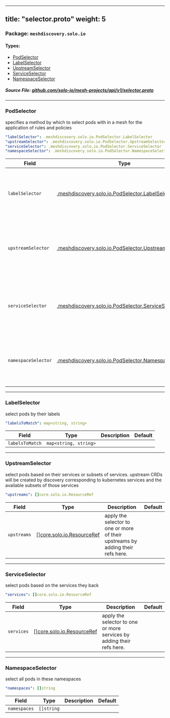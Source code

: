 
---
title: "selector.proto"
weight: 5
---

<!-- Code generated by solo-kit. DO NOT EDIT. -->


### Package: `meshdiscovery.solo.io` 
#### Types:


- [PodSelector](#podselector)
- [LabelSelector](#labelselector)
- [UpstreamSelector](#upstreamselector)
- [ServiceSelector](#serviceselector)
- [NamespaceSelector](#namespaceselector)
  



##### Source File: [github.com/solo-io/mesh-projects/api/v1/selector.proto](https://github.com/solo-io/mesh-projects/blob/master/api/v1/selector.proto)





---
### PodSelector

 
specifies a method by which to select pods
with in a mesh for the application of rules and policies

```yaml
"labelSelector": .meshdiscovery.solo.io.PodSelector.LabelSelector
"upstreamSelector": .meshdiscovery.solo.io.PodSelector.UpstreamSelector
"serviceSelector": .meshdiscovery.solo.io.PodSelector.ServiceSelector
"namespaceSelector": .meshdiscovery.solo.io.PodSelector.NamespaceSelector

```

| Field | Type | Description | Default |
| ----- | ---- | ----------- |----------- | 
| `labelSelector` | [.meshdiscovery.solo.io.PodSelector.LabelSelector](../selector.proto.sk/#labelselector) | select pods by their labels. Only one of `labelSelector`, `upstreamSelector`, or `namespaceSelector` can be set. |  |
| `upstreamSelector` | [.meshdiscovery.solo.io.PodSelector.UpstreamSelector](../selector.proto.sk/#upstreamselector) | select pods by their corresponding upstreams. Only one of `upstreamSelector`, `labelSelector`, or `namespaceSelector` can be set. |  |
| `serviceSelector` | [.meshdiscovery.solo.io.PodSelector.ServiceSelector](../selector.proto.sk/#serviceselector) | select pods by their corresponding services. Only one of `serviceSelector`, `labelSelector`, or `namespaceSelector` can be set. |  |
| `namespaceSelector` | [.meshdiscovery.solo.io.PodSelector.NamespaceSelector](../selector.proto.sk/#namespaceselector) | select all pods within one or more namespaces. Only one of `namespaceSelector`, `labelSelector`, or `serviceSelector` can be set. |  |




---
### LabelSelector

 
select pods by their labels

```yaml
"labelsToMatch": map<string, string>

```

| Field | Type | Description | Default |
| ----- | ---- | ----------- |----------- | 
| `labelsToMatch` | `map<string, string>` |  |  |




---
### UpstreamSelector

 
select pods based on their services or subsets of services.
upstream CRDs will be created by discovery corresponding to
kubernetes services and the available subsets of those services

```yaml
"upstreams": []core.solo.io.ResourceRef

```

| Field | Type | Description | Default |
| ----- | ---- | ----------- |----------- | 
| `upstreams` | [[]core.solo.io.ResourceRef](../../../../solo-kit/api/v1/ref.proto.sk/#resourceref) | apply the selector to one or more of their upstreams by adding their refs here. |  |




---
### ServiceSelector

 
select pods based on the services they back

```yaml
"services": []core.solo.io.ResourceRef

```

| Field | Type | Description | Default |
| ----- | ---- | ----------- |----------- | 
| `services` | [[]core.solo.io.ResourceRef](../../../../solo-kit/api/v1/ref.proto.sk/#resourceref) | apply the selector to one or more services by adding their refs here. |  |




---
### NamespaceSelector

 
select all pods in these namespaces

```yaml
"namespaces": []string

```

| Field | Type | Description | Default |
| ----- | ---- | ----------- |----------- | 
| `namespaces` | `[]string` |  |  |





<!-- Start of HubSpot Embed Code -->
<script type="text/javascript" id="hs-script-loader" async defer src="//js.hs-scripts.com/5130874.js"></script>
<!-- End of HubSpot Embed Code -->
